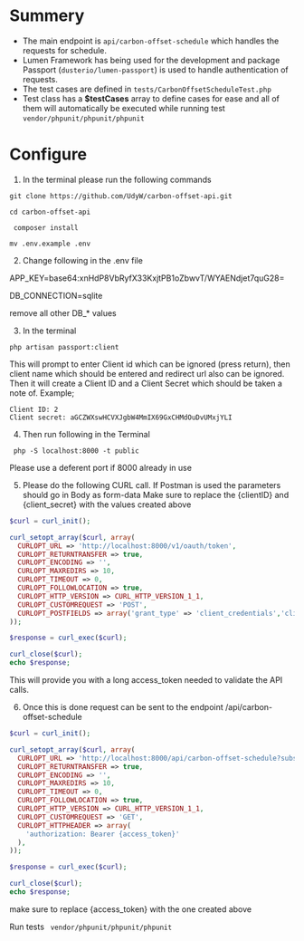 # Summery

* The main endpoint is `api/carbon-offset-schedule` which handles the requests for schedule.
* Lumen Framework has being used for the development and package Passport (`dusterio/lumen-passport`) is used to handle authentication of requests.
* The test cases are defined in `tests/CarbonOffsetScheduleTest.php`
* Test class has a **$testCases** array to define cases for ease and all of them will automatically be executed while running test `vendor/phpunit/phpunit/phpunit`


# Configure

1. In the terminal please run the following commands

`git clone https://github.com/UdyW/carbon-offset-api.git`

`cd carbon-offset-api`

` composer install`

`mv .env.example .env`
 
 2. Change following in the .env file
 
APP_KEY=base64:xnHdP8VbRyfX33KxjtPB1oZbwvT/WYAENdjet7quG28=
 
DB_CONNECTION=sqlite
 
remove all other DB_* values
 
3. In the terminal 

`php artisan passport:client`

This will prompt to enter Client id which can be ignored (press return), then client name which should be entered and redirect url also can be ignored.
Then it will create a Client ID and a Client Secret which should be taken a note of.
Example;

```
Client ID: 2
Client secret: aGCZWXswHCVXJgbW4MmIX69GxCHMdOuDvUMxjYLI
```

4. Then run following in the Terminal

` php -S localhost:8000 -t public`

Please use a deferent port if 8000 already in use

5. Please do the following CURL call. If Postman is used the parameters should go in Body as form-data
Make sure to replace the {clientID} and {client_secret} with the values created above
```php
$curl = curl_init();

curl_setopt_array($curl, array(
  CURLOPT_URL => 'http://localhost:8000/v1/oauth/token',
  CURLOPT_RETURNTRANSFER => true,
  CURLOPT_ENCODING => '',
  CURLOPT_MAXREDIRS => 10,
  CURLOPT_TIMEOUT => 0,
  CURLOPT_FOLLOWLOCATION => true,
  CURLOPT_HTTP_VERSION => CURL_HTTP_VERSION_1_1,
  CURLOPT_CUSTOMREQUEST => 'POST',
  CURLOPT_POSTFIELDS => array('grant_type' => 'client_credentials','client_id' => '{clientID}','client_secret' => '{client_secret}','scope' => ' *'),
));

$response = curl_exec($curl);

curl_close($curl);
echo $response;
```

This will provide you with a long access_token needed to validate the API calls.

6. Once this is done request can be sent to the endpoint /api/carbon-offset-schedule

```php
$curl = curl_init();

curl_setopt_array($curl, array(
  CURLOPT_URL => 'http://localhost:8000/api/carbon-offset-schedule?subscriptionStartDate=&scheduleInMonths=20',
  CURLOPT_RETURNTRANSFER => true,
  CURLOPT_ENCODING => '',
  CURLOPT_MAXREDIRS => 10,
  CURLOPT_TIMEOUT => 0,
  CURLOPT_FOLLOWLOCATION => true,
  CURLOPT_HTTP_VERSION => CURL_HTTP_VERSION_1_1,
  CURLOPT_CUSTOMREQUEST => 'GET',
  CURLOPT_HTTPHEADER => array(
    'authorization: Bearer {access_token}'
  ),
));

$response = curl_exec($curl);

curl_close($curl);
echo $response;

```
make sure to replace {access_token} with the one created above

Run tests
` vendor/phpunit/phpunit/phpunit`

